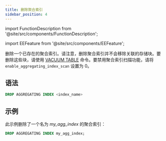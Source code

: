 ```yaml
---
title: 删除聚合索引
sidebar_position: 4
---
```


import FunctionDescription from '@site/src/components/FunctionDescription';

<FunctionDescription description="引入或更新版本：v1.2.151"/>

import EEFeature from '@site/src/components/EEFeature';

<EEFeature featureName='聚合索引'/>

删除一个已存在的聚合索引。请注意，删除聚合索引并不会移除关联的存储块。要删除这些块，请使用 [VACUUM TABLE](../01-table/91-vacuum-table.md) 命令。要禁用聚合索引扫描功能，请将 `enable_aggregating_index_scan` 设置为 0。

## 语法

```sql
DROP AGGREGATING INDEX <index_name>
```

## 示例

此示例删除了一个名为 _my_agg_index_ 的聚合索引：

```sql
DROP AGGREGATING INDEX my_agg_index;
```

